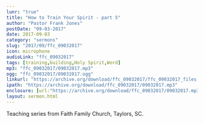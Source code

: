 ```yaml
---
lunr: "true"
title: "How to Train Your Spirit - part 5"
author: "Pastor Frank Jones"
postDate: "09-03-2017"
date: 2017-09-03
category: "sermons"
slug: "2017/09/ffc_09032017"
icon: microphone
audioLink: "ffc_09032017"
tags: [training,building,Holy Spirit,Word]
mp3: "ffc_09032017/09032017.mp3"
ogg: "ffc_09032017/09032017.ogg"
linkurl: "https://archive.org/download/ffc_09032017/ffc_09032017_files.xml"
ipath: "https://archive.org/download/ffc_09032017/09032017.mp3"
enclosure: [url:"https://archive.org/download/ffc_09032017/09032017.mp3"]
layout: sermon.html
---
```


Teaching series from Faith Family Church, Taylors, SC.